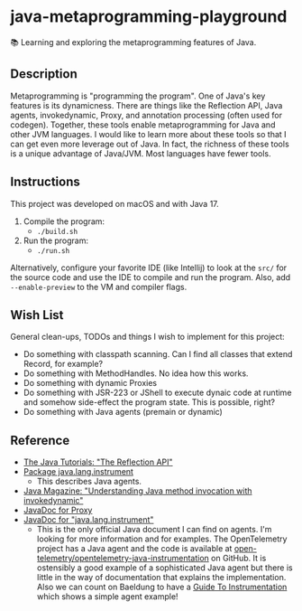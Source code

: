 # java-metaprogramming-playground

📚 Learning and exploring the metaprogramming features of Java.

## Description

Metaprogramming is "programming the program". One of Java's key features is its dynamicness. There are things like the
Reflection API, Java agents, invokedynamic, Proxy, and annotation processing (often used for codegen). Together, these
tools enable metaprogramming for Java and other JVM languages. I would like to learn more about these tools so that I
can get even more leverage out of Java. In fact, the richness of these tools is a unique advantage of Java/JVM. Most
languages have fewer tools.

## Instructions

This project was developed on macOS and with Java 17.

1. Compile the program:
    * `./build.sh`
2. Run the program:
    * `./run.sh`

Alternatively, configure your favorite IDE (like Intellij) to look at the `src/` for the source code and use the IDE to
compile and run the program. Also, add `--enable-preview` to the VM and compiler flags.

## Wish List

General clean-ups, TODOs and things I wish to implement for this project:

* Do something with classpath scanning. Can I find all classes that extend Record, for example?
* Do something with MethodHandles. No idea how this works.
* Do something with dynamic Proxies
* Do something with JSR-223 or JShell to execute dynaic code at runtime and somehow side-effect the program state. This
  is possible, right?
* Do something with Java agents (premain or dynamic)

## Reference

* [The Java Tutorials: "The Reflection API"](https://docs.oracle.com/javase/tutorial/reflect/index.html)
* [Package java.lang.instrument](https://docs.oracle.com/javase/7/docs/api/java/lang/instrument/package-summary.html)
    * This describes Java agents.
* [Java Magazine: "Understanding Java method invocation with invokedynamic"](https://blogs.oracle.com/javamagazine/post/understanding-java-method-invocation-with-invokedynamic)
* [JavaDoc for Proxy](https://docs.oracle.com/en/java/javase/17/docs/api/java.base/java/lang/reflect/Proxy.html)
* [JavaDoc for "java.lang.instrument"](https://docs.oracle.com/en/java/javase/17/docs/api/java.instrument/java/lang/instrument/package-summary.html)
  * This is the only official Java document I can find on agents. I'm looking for more information and for examples. The
    OpenTelemetry project has a Java agent and the code is available at [open-telemetry/opentelemetry-java-instrumentation](https://github.com/open-telemetry/opentelemetry-java-instrumentation) 
    on GitHub. It is ostensibly a good example of a sophisticated Java agent but there is little in the way of documentation
    that explains the implementation. Also we can count on Baeldung to have a [Guide To Instrumentation](https://www.baeldung.com/java-instrumentation)
    which shows a simple agent example!
